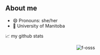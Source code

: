 ## About me


<!---**f-osss/f-osss** is a ✨ _special_ ✨ repository because its `README.md` (this file) appears on your GitHub profile.

Here are some ideas to get you started:
 🌱 I’m currently learning web development-->
- 😄 Pronouns: she/her
- 🏫 University of Manitoba
<!--- 👯 I’m looking to collaborate on ...
- 🤔 I’m looking for help with ...
- 💬 Ask me about ...
- 📫 How to reach me: ...
- ⚡ Fun fact: ...
-->

📈 my github stats

<p align="center"> <img src="https://github-readme-stats.vercel.app/api?username=ThePyLord&show_icons=true&theme=gotham" alt="f-osss" />

<!--<p align="center"> 
  Visitors count<br>
  <img src="https://profile-counter.glitch.me/f-osss/count.svg" />
</p>


